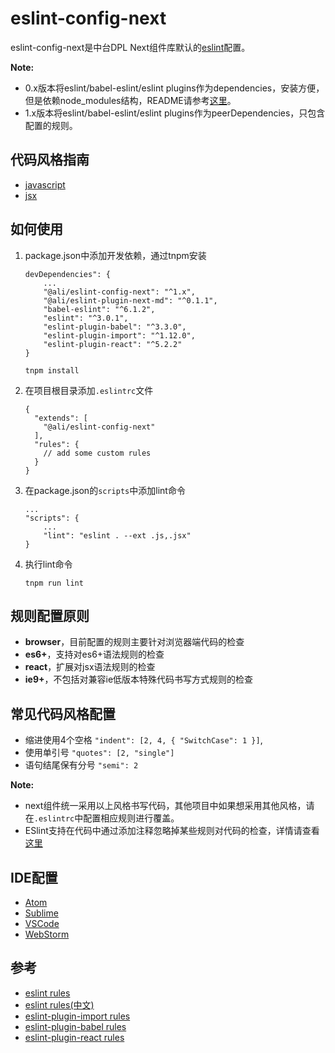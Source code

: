 # eslint-config-next
eslint-config-next是中台DPL Next组件库默认的[eslint](http://eslint.org/)配置。

**Note:**

* 0.x版本将eslint/babel-eslint/eslint plugins作为dependencies，安装方便，但是依赖node_modules结构，README请参考[这里](http://gitlab.alibaba-inc.com/next/eslint-config-next/blob/0.x/README.md)。
* 1.x版本将eslint/babel-eslint/eslint plugins作为peerDependencies，只包含配置的规则。

## 代码风格指南

* [javascript](./docs/code-guide/javascript.md)
* [jsx](./docs/code-guide/jsx.md)

## 如何使用

1. package.json中添加开发依赖，通过tnpm安装

    ```
    devDependencies": {
        ...
        "@ali/eslint-config-next": "^1.x",
        "@ali/eslint-plugin-next-md": "^0.1.1",
        "babel-eslint": "^6.1.2",
        "eslint": "^3.0.1",
        "eslint-plugin-babel": "^3.3.0",
        "eslint-plugin-import": "^1.12.0",
        "eslint-plugin-react": "^5.2.2"
    }
    ```

    ```
    tnpm install
    ```
2. 在项目根目录添加`.eslintrc`文件

    ```
    {
      "extends": [
        "@ali/eslint-config-next"
      ],
      "rules": {
        // add some custom rules
      }
    }
    ```

3. 在package.json的`scripts`中添加lint命令

    ```
    ...
    "scripts": {
        ...
        "lint": "eslint . --ext .js,.jsx"
    }
    ```

4. 执行lint命令

    ```
    tnpm run lint
    ```

## 规则配置原则

* **browser**，目前配置的规则主要针对浏览器端代码的检查
* **es6+**，支持对es6+语法规则的检查
* **react**，扩展对jsx语法规则的检查
* **ie9+**，不包括对兼容ie低版本特殊代码书写方式规则的检查

## 常见代码风格配置

* 缩进使用4个空格 `"indent": [2, 4, { "SwitchCase": 1 }]`,
* 使用单引号 `"quotes": [2, "single"]`
* 语句结尾保有分号 `"semi": 2`

**Note:**
* next组件统一采用以上风格书写代码，其他项目中如果想采用其他风格，请在`.eslintrc`中配置相应规则进行覆盖。
* ESlint支持在代码中通过添加注释忽略掉某些规则对代码的检查，详情请查看[这里](http://eslint.cn/docs/user-guide/configuring#disabling-rules-with-inline-comments)

## IDE配置
* [Atom](./docs/ide-usage/atom.md)
* [Sublime](./docs/ide-usage/sublime.md)
* [VSCode](./docs/ide-usage/vscode.md)
* [WebStorm](./docs/ide-usage/webstorm.md)

## 参考

* [eslint rules](http://eslint.org/docs/rules/)
* [eslint rules(中文)](http://eslint.cn/docs/rules/)
* [eslint-plugin-import rules](https://github.com/benmosher/eslint-plugin-import)
* [eslint-plugin-babel rules](https://github.com/babel/eslint-plugin-babel)
* [eslint-plugin-react rules](https://github.com/yannickcr/eslint-plugin-react)
